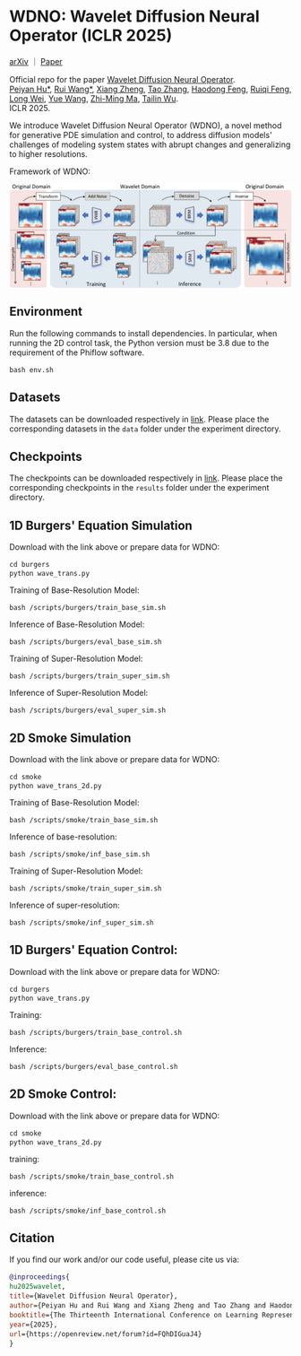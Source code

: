 # WDNO: Wavelet Diffusion Neural Operator (ICLR 2025)

[arXiv](https://arxiv.org/abs/2412.04833) ｜ [Paper](https://openreview.net/forum?id=FQhDIGuaJ4)

Official repo for the paper [Wavelet Diffusion Neural Operator](https://arxiv.org/abs/2412.04833).<br />
[Peiyan Hu*](https://peiyannn.github.io/), [Rui Wang*](https://scholar.google.ca/citations?hl=zh-CN&user=8VTaeFwAAAAJ), [Xiang Zheng](https://openreview.net/profile?id=~Xiang_Zheng5), [Tao Zhang](https://zhangtao167.github.io), [Haodong Feng](https://scholar.google.com/citations?user=0GOKl_gAAAAJ&hl=en), [Ruiqi Feng](https://weenming.github.io/), [Long Wei](https://longweizju.github.io/), [Yue Wang](https://www.microsoft.com/en-us/research/people/yuwang5/), [Zhi-Ming Ma](http://homepage.amss.ac.cn/research/homePage/8eb59241e2e74d828fb84eec0efadba5/myHomePage.html), [Tailin Wu](https://tailin.org/).<br />
ICLR 2025. 

We introduce Wavelet Diffusion Neural Operator (WDNO), a novel method for generative PDE simulation and control, to address diffusion models' challenges of modeling system states with abrupt changes and generalizing to higher resolutions.

Framework of WDNO:

<a href="url"><img src="https://github.com/AI4Science-WestlakeU/wdno/blob/main/fig/figures1.png" align="center" width="900" ></a>


## Environment
Run the following commands to install dependencies. In particular, when running the 2D control task, the Python version must be 3.8 due to the requirement of the Phiflow software.

```code
bash env.sh
```

## Datasets
The datasets can be downloaded respectively in [link](https://drive.google.com/drive/folders/1W1tbQ7ltIDEQdHzUarFo9EYMe4ngxXcz).
Please place the corresponding datasets in the `data` folder under the experiment directory.

## Checkpoints
The checkpoints can be downloaded respectively in [link](https://drive.google.com/drive/u/2/folders/1qjYXG53Y6cSK24EeyKLqab3kAzs961we).
Please place the corresponding checkpoints in the `results` folder under the experiment directory.

## 1D Burgers' Equation Simulation
Download with the link above or prepare data for WDNO:
```code
cd burgers
python wave_trans.py
```
Training of Base-Resolution Model:
```code
bash /scripts/burgers/train_base_sim.sh
```
Inference of Base-Resolution Model:
```code
bash /scripts/burgers/eval_base_sim.sh
```
Training of Super-Resolution Model:
```code
bash /scripts/burgers/train_super_sim.sh
```
Inference of Super-Resolution Model:
```code
bash /scripts/burgers/eval_super_sim.sh
```

## 2D Smoke Simulation
Download with the link above or prepare data for WDNO:
```code
cd smoke
python wave_trans_2d.py
```
Training of Base-Resolution Model:
```code
bash /scripts/smoke/train_base_sim.sh
```
Inference of base-resolution:
```code
bash /scripts/smoke/inf_base_sim.sh
```
Training of Super-Resolution Model:
```code
bash /scripts/smoke/train_super_sim.sh
```
Inference of super-resolution:
```code
bash /scripts/smoke/inf_super_sim.sh
```

## 1D Burgers' Equation Control:
Download with the link above or prepare data for WDNO:
```code
cd burgers
python wave_trans.py
```
Training:
```code
bash /scripts/burgers/train_base_control.sh
```
Inference:
```code
bash /scripts/burgers/eval_base_control.sh
```

## 2D Smoke Control:
Download with the link above or prepare data for WDNO:
```code
cd smoke
python wave_trans_2d.py
```
training:
```code
bash /scripts/smoke/train_base_control.sh
```
inference:
```code
bash /scripts/smoke/inf_base_control.sh
```

## Citation
If you find our work and/or our code useful, please cite us via:

```bibtex
@inproceedings{
hu2025wavelet,
title={Wavelet Diffusion Neural Operator},
author={Peiyan Hu and Rui Wang and Xiang Zheng and Tao Zhang and Haodong Feng and Ruiqi Feng and Long Wei and Yue Wang and Zhi-Ming Ma and Tailin Wu},
booktitle={The Thirteenth International Conference on Learning Representations},
year={2025},
url={https://openreview.net/forum?id=FQhDIGuaJ4}
}
```
